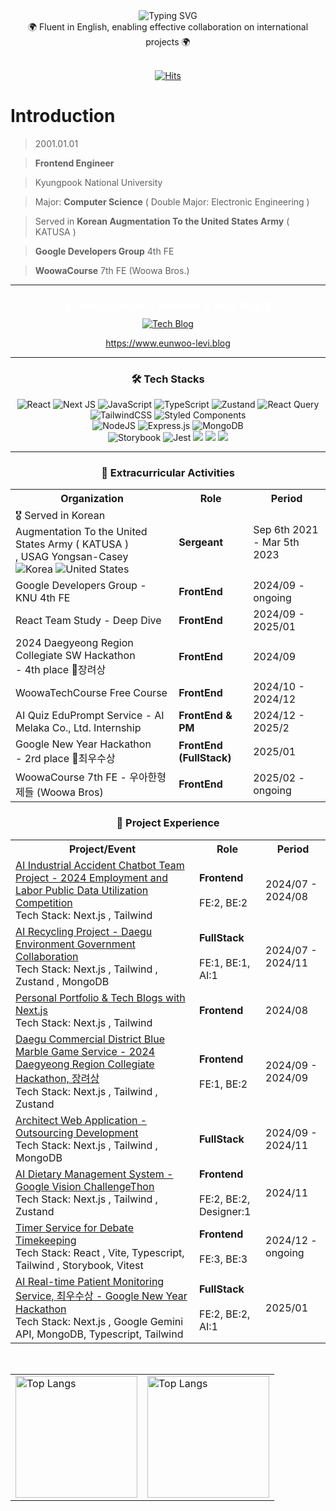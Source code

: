 <div align="center">
  <img src="https://readme-typing-svg.demolab.com?font=Fira+Code&size=25&duration=3000&pause=1000&color=1E95D2&repeat=false&random=false&width=480&lines=함께 일하고 싶은 FrontEnd Engineer" alt="Typing SVG" />
  <br/>
<div>🌍 Fluent in English, enabling effective collaboration on international projects 🌍 </div>  <br/>
  
[![Hits](https://hits.seeyoufarm.com/api/count/incr/badge.svg?url=https%3A%2F%2Fgithub.com%2Feunwoo-levi&count_bg=%23000000&title_bg=%23555555&icon=react.svg&icon_color=%2362B5DF&title=visit&edge_flat=false)](https://hits.seeyoufarm.com)
</div>

# Introduction

> 2001.01.01

> **Frontend Engineer**

> Kyungpook National University

> Major: **Computer Science** ( Double Major: Electronic Engineering )

> Served in **Korean Augmentation To the United States Army** ( KATUSA )

> **Google Developers Group** 4th FE

> **WoowaCourse** 7th FE (Woowa Bros.)

***

<div align="center">
  <h3 style="color: white; margin-bottom: 10px;">🚀 Personal Next.js Portfolio & Tech Blog 🚀</h3>
  <a href="https://www.eunwoo-levi.blog" target="_blank">
    <img src="https://img.shields.io/badge/PORTFOLIO & Tech%20Blog-20232A?style=for-the-badge&logo=nextdotjs&logoColor=white" alt="Tech Blog" />
  </a>

  <br/>
  
  <a href="https://www.eunwoo-levi.blog">https://www.eunwoo-levi.blog</a>

</div>

***

<div align="center">
<h3>🛠️ Tech Stacks </h3>
  <p>
    <img src="https://img.shields.io/badge/react-%2320232a.svg?style=for-the-badge&logo=react&logoColor=%2361DAFB" alt="React" />
    <img src="https://img.shields.io/badge/Next-black?style=for-the-badge&logo=next.js&logoColor=white" alt="Next JS" />
    <img src="https://img.shields.io/badge/javascript-%23323330.svg?style=for-the-badge&logo=javascript&logoColor=%23F7DF1E" alt="JavaScript" />
    <img src="https://img.shields.io/badge/typescript-%23007ACC.svg?style=for-the-badge&logo=typescript&logoColor=white" alt="TypeScript" />
    <img src="https://img.shields.io/badge/zustand-%2320232a.svg?style=for-the-badge&logo=react&logoColor=%2361DAFB" alt="Zustand" /> 
    <img src="https://img.shields.io/badge/-React%20Query-FF4154?style=for-the-badge&logo=react%20query&logoColor=white" alt="React Query" /> <br/>
    <img src="https://img.shields.io/badge/tailwindcss-%2338B2AC.svg?style=for-the-badge&logo=tailwind-css&logoColor=white" alt="TailwindCSS" />
    <img src="https://img.shields.io/badge/styled--components-DB7093?style=for-the-badge&logo=styled-components&logoColor=white" alt="Styled Components" />  <br/>
    <img src="https://img.shields.io/badge/node.js-6DA55F?style=for-the-badge&logo=node.js&logoColor=white" alt="NodeJS" />
    <img src="https://img.shields.io/badge/express.js-%23404d59.svg?style=for-the-badge&logo=express&logoColor=%2361DAFB" alt="Express.js" />
    <img src="https://img.shields.io/badge/MongoDB-%234ea94b.svg?style=for-the-badge&logo=mongodb&logoColor=white" alt="MongoDB" /> <br/>
    <img src="https://img.shields.io/badge/-Storybook-FF4785?style=for-the-badge&logo=storybook&logoColor=white" alt="Storybook" />
    <img src="https://img.shields.io/badge/-jest-%23C21325?style=for-the-badge&logo=jest&logoColor=white" alt="Jest" />
    <img src="https://img.shields.io/badge/github%20actions-%232671E5.svg?style=for-the-badge&logo=githubactions&logoColor=white alt="GitHub Actions" />
    <img src="https://img.shields.io/badge/Amazon%20S3-FF9900?style=for-the-badge&logo=amazons3&logoColor=white alt="Amazon S3" />
    <img src="https://img.shields.io/badge/CloudFront-FF9900?style=for-the-badge&logo=amazons3&logoColor=white alt="CloudFront" />
</p>
</div>

***

<div align="center">
  <h3>🌟 Extracurricular Activities</h3>
  <table>
    <tr>
      <th>Organization</th>
      <th>Role</th>
      <th>Period</th>
    </tr>
    <tr>
      <td>🎖️  Served in Korean Augmentation To the United States Army ( KATUSA )<br>
      , USAG Yongsan-Casey  &nbsp 
      <img src="https://raw.githubusercontent.com/stevenrskelton/flag-icon/master/png/16/country-4x3/kr.png" alt="Korea" title="Korea"> 
      <img src="https://raw.githubusercontent.com/stevenrskelton/flag-icon/master/png/16/country-4x3/us.png" alt="United States" title="United States">
      </td>
      <td><strong>Sergeant</strong></td>
      <td>Sep 6th 2021 - Mar 5th 2023</td>
    </tr>
    <tr>
      <td>Google Developers Group - KNU 4th FE</td>
      <td><strong>FrontEnd</strong></td>
      <td>2024/09 - ongoing</td>
    </tr>
    <tr>
      <td>React Team Study - Deep Dive</td>
      <td><strong>FrontEnd</strong></td>
      <td>2024/09 - 2025/01</td>
    </tr>
    <tr>
      <td> 2024 Daegyeong Region Collegiate SW Hackathon <br/> - 4th place 🥉장려상</td>
      <td><strong>FrontEnd</strong></td>
      <td>2024/09</td>
    </tr>
    <tr>
      <td>WoowaTechCourse Free Course</td>
      <td><strong>FrontEnd</strong></td>
      <td>2024/10 - 2024/12</td>
    </tr>
    <tr>
      <td>AI Quiz EduPrompt Service - AI Melaka Co., Ltd. Internship</td>
      <td><strong>FrontEnd & PM</strong></td>
      <td>2024/12 - 2025/2</td>
    </tr>
        </tr>
    <tr>
      <td> Google New Year Hackathon <br/> - 2rd place 🥈최우수상</td>
      <td><strong>FrontEnd (FullStack) </strong></td>
      <td>2025/01 </td>
    </tr>
    <tr>
      <td> WoowaCourse 7th FE - 우아한형제들 (Woowa Bros)</td>
      <td><strong>FrontEnd</strong></td>
      <td>2025/02 - ongoing</td>

  </table>

  

  
  <h3>💼 Project Experience</h3>
  <table>
    <tr>
      <th>Project/Event</th>
      <th>Role</th>
      <th>Period</th>
    </tr>
    <tr>
      <td><a href="https://github.com/Injury-law-assist" target="_blank">AI Industrial Accident Chatbot Team Project - 2024 Employment and Labor Public Data Utilization Competition</a> <br/> Tech Stack: Next.js , Tailwind</td>
      <td><strong>Frontend</strong> <br/><br/>  FE:2, BE:2</td>
      <td>2024/07 - 2024/08</td>
    </tr>
    <tr>
      <td><a href="https://ecobuddy.life" target="_blank">AI Recycling Project - Daegu Environment Government Collaboration </a> <br/> Tech Stack: Next.js , Tailwind , Zustand , MongoDB </td>
      <td><strong>FullStack</strong> <br/><br/>  FE:1, BE:1, AI:1</td>
      <td>2024/07 - 2024/11</td>
    </tr>
    <tr>
      <td><a href="https://eunwoo-levi.blog" target="_blank">Personal Portfolio & Tech Blogs with Next.js</a> <br/> Tech Stack: Next.js , Tailwind</td>
      <td><strong>Frontend</strong></td>
      <td>2024/08</td>
    </tr>
    <tr>
      <td><a href="https://github.com/commercial-game-service/Frontend" target="_blank">Daegu Commercial District Blue Marble Game Service - 2024 Daegyeong Region Collegiate Hackathon, 장려상</a> <br/> Tech Stack: Next.js , Tailwind , Zustand </td>
      <td><strong>Frontend</strong>  <br/><br/>   FE:1, BE:2 </td>
      <td>2024/09 - 2024/09</td>
    </tr>
    <tr>
      <td><a href="https://github.com/eunwoo-levi/architect-web" target="_blank">Architect Web Application - Outsourcing Development</a> <br/> Tech Stack: Next.js , Tailwind , MongoDB </td>
      <td><strong>FullStack</strong></td>
      <td>2024/09 - 2024/11</td>
    </tr>
    <tr>
      <td><a href="https://github.com/AI-Food-Analysis-Google-Challengethon" target="_blank">AI Dietary Management System - Google Vision ChallengeThon</a> <br/> Tech Stack: Next.js , Tailwind , Zustand         </td>
      <td><strong>Frontend</strong> <br/><br/>  FE:2, BE:2,<br/>Designer:1</td>
      <td>2024/11 </td>
    </tr>
    <tr>
      <td><a href="https://github.com/debate-timer/debate-timer-fe" target="_blank">Timer Service for Debate Timekeeping </a><br/> Tech Stack: React , Vite, Typescript, Tailwind , Storybook, Vitest </td>
      <td><strong>Frontend</strong> <br/><br/>  FE:3, BE:3 </td>
      <td>2024/12 - ongoing </td>
    </tr>
    <tr>
      <td><a href="https://drive.google.com/file/d/1lJTyVYMgg1W0HQbOAtVb8eMCiaIqxrwT/view" target="_blank">AI Real-time Patient Monitoring Service, 최우수상 - Google New Year Hackathon </a><br/> Tech Stack: Next.js , Google Gemini API, MongoDB, Typescript, Tailwind </td>
      <td><strong>FullStack</strong> <br/><br/>  FE:2, BE:2, AI:1 </td>
      <td>2025/01 </td>
    </tr>
  </table>
</div>
<br/>



<div align="center">
  <table>
    <tr>
      <td>
        <img src="https://github-readme-stats.vercel.app/api/top-langs/?username=eunwoo-levi&langs_count=10&layout=compact&theme=dark" alt="Top Langs" height="195">
      </td>
      <td>
        <img src="https://github-readme-stats.vercel.app/api?username=eunwoo-levi&show_icons=true&theme=radical" alt="Top Langs" height="195">
      </td>
    </tr>
  </table>
</div>
